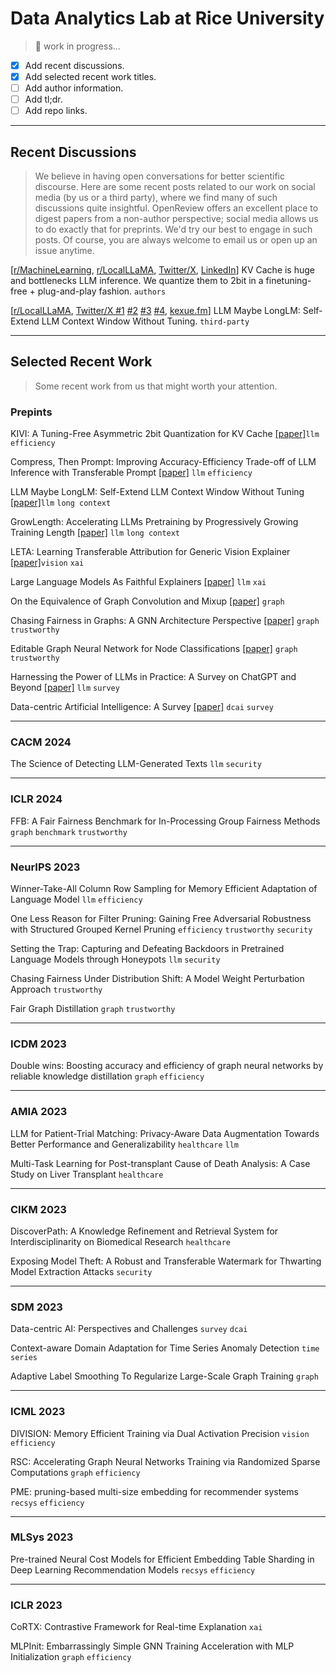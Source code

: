 
# Data Analytics Lab at Rice University

> 🚧 work in progress...

- [x] Add recent discussions.
- [x] Add selected recent work titles.
- [ ] Add author information.
- [ ] Add tl;dr.
- [ ] Add repo links.

---

## Recent Discussions



> We believe in having open conversations for better scientific discourse. Here are some recent posts related to our work on social media (by us or a third party), where we find many of such discussions quite insightful. OpenReview offers an excellent place to digest papers from a non-author perspective; social media allows us to do exactly that for preprints.
> We'd try our best to engage in such posts. Of course, you are always welcome to email us or open up an issue anytime.


[[r/MachineLearning](), [r/LocalLLaMA](), [Twitter/X](), [LinkedIn]()] KV Cache is huge and bottlenecks LLM inference. We quantize them to 2bit in a finetuning-free + plug-and-play fashion. `authors`

[[r/LocalLLaMA](https://www.reddit.com/r/LocalLLaMA/comments/18x8g6c/llm_maybe_longlm_selfextend_llm_context_window/), [Twitter/X #1](https://x.com/cwolferesearch/status/1748393116338409890?s=20) [#2](https://x.com/arankomatsuzaki/status/1742367971857883383?s=20) [#3](https://x.com/rohanpaul_ai/status/1751884202877042956?s=20) [#4](https://x.com/_akhaliq/status/1742371015362052461?s=20), [kexue.fm](https://kexue.fm/archives/9948)] LLM Maybe LongLM: Self-Extend LLM Context Window Without Tuning. `third-party`





---
## Selected Recent Work

> Some recent work from us that might worth your attention.

### Prepints

KIVI: A Tuning-Free Asymmetric 2bit Quantization for KV Cache [[paper]](https://arxiv.org/abs/2402.02750)`llm` `efficiency`

Compress, Then Prompt: Improving Accuracy-Efficiency Trade-off of LLM Inference with Transferable Prompt [[paper]](https://arxiv.org/abs/2305.11186) `llm` `efficiency` 

LLM Maybe LongLM: Self-Extend LLM Context Window Without Tuning [[paper]](https://arxiv.org/abs/2401.01325)`llm` `long context` 




GrowLength: Accelerating LLMs Pretraining by Progressively Growing Training Length [[paper]](https://arxiv.org/abs/2310.00576) `llm` `long context` 

LETA: Learning Transferable Attribution for Generic Vision Explainer [[paper]](https://arxiv.org/abs/2312.15359)`vision` `xai` 

Large Language Models As Faithful Explainers [[paper]](https://arxiv.org/abs/2402.04678) `llm` `xai` 


On the Equivalence of Graph Convolution and Mixup [[paper]](https://arxiv.org/abs/2310.00183) `graph` 

Chasing Fairness in Graphs: A GNN Architecture Perspective [[paper]](https://arxiv.org/abs/2312.12369) `graph` `trustworthy` 

Editable Graph Neural Network for Node Classifications [[paper]](https://arxiv.org/abs/2305.15529) `graph` `trustworthy`

Harnessing the Power of LLMs in Practice: A Survey on ChatGPT and Beyond [[paper]](https://arxiv.org/abs/2304.13712) `llm` `survey`

Data-centric Artificial Intelligence: A Survey [[paper]](https://arxiv.org/abs/2303.10158) `dcai` `survey`

---   

### CACM 2024

The Science of Detecting LLM-Generated Texts `llm` `security`

---

### ICLR 2024

FFB: A Fair Fairness Benchmark for In-Processing Group Fairness Methods `graph` `benchmark` `trustworthy` 

---   

### NeurIPS 2023

Winner-Take-All Column Row Sampling for Memory Efficient Adaptation of Language Model `llm` `efficiency` 

One Less Reason for Filter Pruning: Gaining Free Adversarial Robustness with Structured Grouped Kernel Pruning `efficiency` `trustworthy` `security` 

Setting the Trap: Capturing and Defeating Backdoors in Pretrained Language Models through Honeypots `llm` `security` 

Chasing Fairness Under Distribution Shift: A Model Weight Perturbation Approach `trustworthy` 

Fair Graph Distillation `graph` `trustworthy` 

---   

### ICDM 2023 
Double wins: Boosting accuracy and efficiency of graph neural networks by reliable knowledge distillation `graph` `efficiency` 


---   

### AMIA 2023

LLM for Patient-Trial Matching: Privacy-Aware Data Augmentation Towards Better Performance and Generalizability `healthcare` `llm` 

Multi-Task Learning for Post-transplant Cause of Death Analysis: A Case Study on Liver Transplant `healthcare` 

---   

### CIKM 2023

DiscoverPath: A Knowledge Refinement and Retrieval System for Interdisciplinarity on Biomedical Research `healthcare` 

Exposing Model Theft: A Robust and Transferable Watermark for Thwarting Model Extraction Attacks `security` 

---   

### SDM 2023

Data-centric AI: Perspectives and Challenges `survey` `dcai` 

Context-aware Domain Adaptation for Time Series Anomaly Detection `time series` 

Adaptive Label Smoothing To Regularize Large-Scale Graph Training `graph` 

---   

### ICML 2023

DIVISION: Memory Efficient Training via Dual Activation Precision `vision` `efficiency` 

RSC: Accelerating Graph Neural Networks Training via Randomized Sparse Computations `graph` `efficiency` 

PME: pruning-based multi-size embedding for recommender systems `recsys` `efficiency` 

---   

### MLSys 2023

Pre-trained Neural Cost Models for Efficient Embedding Table Sharding in Deep Learning Recommendation Models `recsys` `efficiency` 

---   

### ICLR 2023

CoRTX: Contrastive Framework for Real-time Explanation `xai` 

MLPInit: Embarrassingly Simple GNN Training Acceleration with MLP Initialization `graph` `efficiency` 



